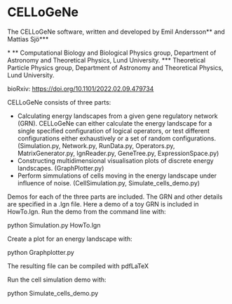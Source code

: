 # CELLoGeNe
The CELLoGeNe software, written and developed by Emil Andersson** and Mattias Sjö***

\*
** Computational Biology and Biological Physics group, Department of Astronomy and Theoretical Physics, Lund University.
*** Theoretical Particle Physics group, Department of Astronomy and Theoretical Physics, Lund University.

bioRxiv: https://doi.org/10.1101/2022.02.09.479734

CELLoGeNe consists of three parts:
  * Calculating energy landscapes from a given gene regulatory network (GRN). CELLoGeNe can either calculate the energy landscape for a single specified configuration of logical operators, or test different configurations either exhaustively or a set of random configurations. (Simulation.py, Network.py, RunData.py, Operators.py, MatrixGenerator.py, lgnReader.py, GeneTree.py, ExpressionSpace.py)
  * Constructing multidimensional visualisation plots of discrete energy landscapes. (GraphPlotter.py)
  * Perform simmulations of cells moving in the energy landscape under influence of noise. (CellSimulation.py, Simulate_cells_demo.py)

Demos for each of the three parts are included. The GRN and other details are specified in a .lgn file. Here a demo of a toy GRN is included in HowTo.lgn. Run the demo from the command line with:

python Simulation.py HowTo.lgn

Create a plot for an energy landscape with:

python Graphplotter.py

The resulting file can be compiled with pdfLaTeX

Run the cell simulation demo with:

python Simulate_cells_demo.py
